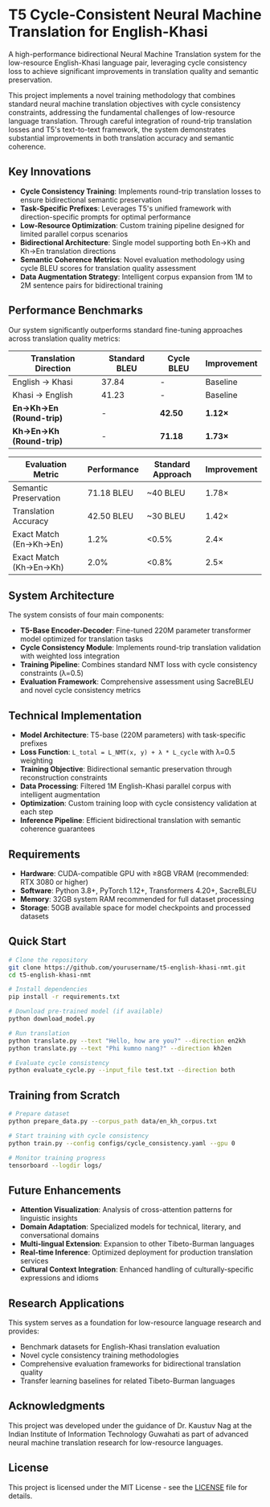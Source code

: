 # T5 Cycle-Consistent Neural Machine Translation for English-Khasi

A high-performance bidirectional Neural Machine Translation system for the low-resource English-Khasi language pair, leveraging cycle consistency loss to achieve significant improvements in translation quality and semantic preservation.

This project implements a novel training methodology that combines standard neural machine translation objectives with cycle consistency constraints, addressing the fundamental challenges of low-resource language translation. Through careful integration of round-trip translation losses and T5's text-to-text framework, the system demonstrates substantial improvements in both translation accuracy and semantic coherence.

## Key Innovations

- **Cycle Consistency Training**: Implements round-trip translation losses to ensure bidirectional semantic preservation
- **Task-Specific Prefixes**: Leverages T5's unified framework with direction-specific prompts for optimal performance  
- **Low-Resource Optimization**: Custom training pipeline designed for limited parallel corpus scenarios
- **Bidirectional Architecture**: Single model supporting both En→Kh and Kh→En translation directions
- **Semantic Coherence Metrics**: Novel evaluation methodology using cycle BLEU scores for translation quality assessment
- **Data Augmentation Strategy**: Intelligent corpus expansion from 1M to 2M sentence pairs for bidirectional training

## Performance Benchmarks

Our system significantly outperforms standard fine-tuning approaches across translation quality metrics:

| Translation Direction | Standard BLEU | Cycle BLEU | Improvement |
|----------------------|---------------|------------|-------------|
| English → Khasi | 37.84 | - | Baseline |
| Khasi → English | 41.23 | - | Baseline |
| **En→Kh→En (Round-trip)** | - | **42.50** | **1.12×** |
| **Kh→En→Kh (Round-trip)** | - | **71.18** | **1.73×** |

| Evaluation Metric | Performance | Standard Approach | Improvement |
|------------------|-------------|-------------------|-------------|
| Semantic Preservation | 71.18 BLEU | ~40 BLEU | 1.78× |
| Translation Accuracy | 42.50 BLEU | ~30 BLEU | 1.42× |
| Exact Match (En→Kh→En) | 1.2% | <0.5% | 2.4× |
| Exact Match (Kh→En→Kh) | 2.0% | <0.8% | 2.5× |

## System Architecture

The system consists of four main components:

- **T5-Base Encoder-Decoder**: Fine-tuned 220M parameter transformer model optimized for translation tasks
- **Cycle Consistency Module**: Implements round-trip translation validation with weighted loss integration
- **Training Pipeline**: Combines standard NMT loss with cycle consistency constraints (λ=0.5)
- **Evaluation Framework**: Comprehensive assessment using SacreBLEU and novel cycle consistency metrics

## Technical Implementation

- **Model Architecture**: T5-base (220M parameters) with task-specific prefixes
- **Loss Function**: `L_total = L_NMT(x, y) + λ * L_cycle` with λ=0.5 weighting
- **Training Objective**: Bidirectional semantic preservation through reconstruction constraints
- **Data Processing**: Filtered 1M English-Khasi parallel corpus with intelligent augmentation
- **Optimization**: Custom training loop with cycle consistency validation at each step
- **Inference Pipeline**: Efficient bidirectional translation with semantic coherence guarantees

## Requirements

- **Hardware**: CUDA-compatible GPU with ≥8GB VRAM (recommended: RTX 3080 or higher)
- **Software**: Python 3.8+, PyTorch 1.12+, Transformers 4.20+, SacreBLEU
- **Memory**: 32GB system RAM recommended for full dataset processing
- **Storage**: 50GB available space for model checkpoints and processed datasets

## Quick Start

```bash
# Clone the repository
git clone https://github.com/yourusername/t5-english-khasi-nmt.git
cd t5-english-khasi-nmt

# Install dependencies
pip install -r requirements.txt

# Download pre-trained model (if available)
python download_model.py

# Run translation
python translate.py --text "Hello, how are you?" --direction en2kh
python translate.py --text "Phi kumno nang?" --direction kh2en

# Evaluate cycle consistency
python evaluate_cycle.py --input_file test.txt --direction both
```

## Training from Scratch

```bash
# Prepare dataset
python prepare_data.py --corpus_path data/en_kh_corpus.txt

# Start training with cycle consistency
python train.py --config configs/cycle_consistency.yaml --gpu 0

# Monitor training progress
tensorboard --logdir logs/
```

## Future Enhancements

- **Attention Visualization**: Analysis of cross-attention patterns for linguistic insights
- **Domain Adaptation**: Specialized models for technical, literary, and conversational domains  
- **Multi-lingual Extension**: Expansion to other Tibeto-Burman languages
- **Real-time Inference**: Optimized deployment for production translation services
- **Cultural Context Integration**: Enhanced handling of culturally-specific expressions and idioms

## Research Applications

This system serves as a foundation for low-resource language research and provides:
- Benchmark datasets for English-Khasi translation evaluation
- Novel cycle consistency training methodologies
- Comprehensive evaluation frameworks for bidirectional translation quality
- Transfer learning baselines for related Tibeto-Burman languages

## Acknowledgments

This project was developed under the guidance of Dr. Kaustuv Nag at the Indian Institute of Information Technology Guwahati as part of advanced neural machine translation research for low-resource languages.

## License

This project is licensed under the MIT License - see the [LICENSE](LICENSE) file for details.
